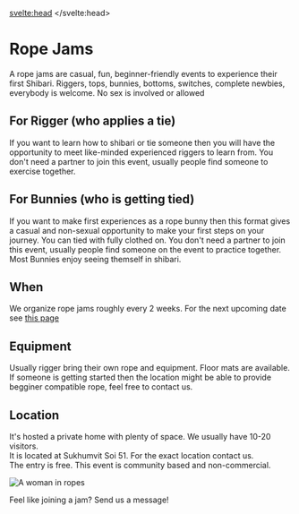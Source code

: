 <script lang="ts">
  import Contact from '$lib/Contact.svelte';
	import Img from '@zerodevx/svelte-img';
	import image from '$lib/assets/ropes.png?run';
</script>

<svelte:head>
	<title>Rope Jams hosterd by Kinky Bangkok in Thailand</title>
	<meta name="description" content="Want to learn Shibari? Want to find someone to practice together? Join us!" />
</svelte:head>

# Rope Jams

A rope jams are casual, fun, beginner-friendly events to experience their first Shibari. Riggers, tops, bunnies, bottoms, switches, complete newbies, everybody is welcome. No sex is involved or allowed

## For Rigger (who applies a tie)

If you want to learn how to shibari or tie someone then you will have the opportunity to meet like-minded experienced riggers to learn from. You don't need a partner to join this event, usually people find someone to exercise together.

## For Bunnies (who is getting tied)

If you want to make first experiences as a rope bunny then this format gives a casual and non-sexual opportunity to make your first steps on your journey. You can tied with fully clothed on. You don't need a partner to join this event, usually people find someone on the event to practice together. Most Bunnies enjoy seeing themself in shibari.

## When 

We organize rope jams roughly every 2 weeks. For the next upcoming date see [this page](/events)

## Equipment

Usually rigger bring their own rope and equipment. Floor mats are available.
If someone is getting started then the location might be able to provide begginer compatible rope, feel free to contact us.


## Location

It's hosted a private home with plenty of space. We usually have 10-20 visitors.  
It is located at Sukhumvit Soi 51. For the exact location contact us.  
The entry is free. This event is community based and non-commercial.


<Img src={image} alt="A woman in ropes" />

Feel like joining a jam? Send us a message!

<Contact />